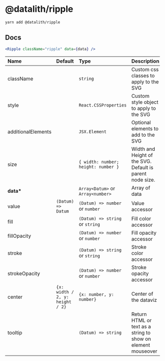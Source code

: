 # @datalith/ripple

```sh
yarn add @datalith/ripple
```

## Docs

```jsx
<Ripple className="ripple" data={data} />
```

| Name               | Default                         | Type                                | Description                                                  |
| :----------------- | :------------------------------ | :---------------------------------- | :----------------------------------------------------------- |
| className          |                                 | `string`                            | Custom css classes to apply to the SVG                       |
| style              |                                 | `React.CSSProperties`               | Custom style object to apply to the SVG                      |
| additionalElements |                                 | `JSX.Element`                       | Optional elements to add to the SVG                          |
| size               |                                 | `{ width: number; height: number }` | Width and Height of the SVG. Default is parent node size.    |
| <b>data\*</b>      |                                 | `Array<Datum>` or `Array<number>`   | Array of data                                                |
| value              | `(Datum) => Datum`              | `(Datum) => number` or `number`     | Value accessor                                               |
| fill               |                                 | `(Datum) => string` or `string`     | Fill color accessor                                          |
| fillOpacity        |                                 | `(Datum) => number` or `number`     | Fill opacity accessor                                        |
| stroke             |                                 | `(Datum) => string` or `string`     | Stroke color accessor                                        |
| strokeOpacity      |                                 | `(Datum) => number` or `number`     | Stroke opacity accessor                                      |
| center             | `{x: width / 2, y: height / 2}` | `{x: number, y: number}`            | Center of the dataviz                                        |
| tooltip            |                                 | `(Datum) => string`                 | Return HTML or text as a string to show on element mouseover |
